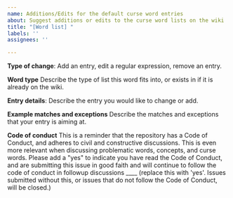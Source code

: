 ```yaml
---
name: Additions/Edits for the default curse word entries
about: Suggest additions or edits to the curse word lists on the wiki
title: "[Word list] "
labels: ''
assignees: ''

---
```


**Type of change**:
Add an entry, edit a regular expression, remove an entry.

**Word type**
Describe the type of list this word fits into, or exists in if it is already on the wiki.

**Entry details**:
Describe the entry you would like to change or add.

**Example matches and exceptions**
Describe the matches and exceptions that your entry is aiming at.

**Code of conduct**
This is a reminder that the repository has a Code of Conduct, and adheres to civil and constructive discussions. This is even more relevant when discussing problematic words, concepts, and curse words. Please add a "yes" to indicate you have read the Code of Conduct, and are submitting this issue in good faith and will continue to follow the code of conduct in followup discussions
____ (replace this with 'yes'. Issues submitted without this, or issues that do not follow the Code of Conduct, will be closed.)
